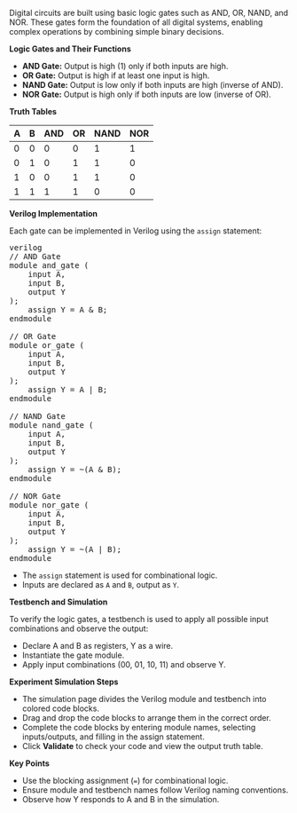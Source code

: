 Digital circuits are built using basic logic gates such as AND, OR, NAND, and NOR. These gates form the foundation of all digital systems, enabling complex operations by combining simple binary decisions.

**Logic Gates and Their Functions**

- **AND Gate:** Output is high (1) only if both inputs are high.
- **OR Gate:** Output is high if at least one input is high.
- **NAND Gate:** Output is low only if both inputs are high (inverse of AND).
- **NOR Gate:** Output is high only if both inputs are low (inverse of OR).

**Truth Tables**

| A   | B   | AND | OR  | NAND | NOR |
| --- | --- | --- | --- | ---- | --- |
| 0   | 0   | 0   | 0   | 1    | 1   |
| 0   | 1   | 0   | 1   | 1    | 0   |
| 1   | 0   | 0   | 1   | 1    | 0   |
| 1   | 1   | 1   | 1   | 0    | 0   |

**Verilog Implementation**

Each gate can be implemented in Verilog using the `assign` statement:

<pre>verilog
// AND Gate
module and_gate (
	input A,
	input B,
	output Y
);
	assign Y = A & B;
endmodule

// OR Gate
module or_gate (
	input A,
	input B,
	output Y
);
	assign Y = A | B;
endmodule

// NAND Gate
module nand_gate (
	input A,
	input B,
	output Y
);
	assign Y = ~(A & B);
endmodule

// NOR Gate
module nor_gate (
	input A,
	input B,
	output Y
);
	assign Y = ~(A | B);
endmodule
</pre>

- The `assign` statement is used for combinational logic.
- Inputs are declared as `A` and `B`, output as `Y`.

**Testbench and Simulation**

To verify the logic gates, a testbench is used to apply all possible input combinations and observe the output:

- Declare A and B as registers, Y as a wire.
- Instantiate the gate module.
- Apply input combinations (00, 01, 10, 11) and observe Y.

**Experiment Simulation Steps**

- The simulation page divides the Verilog module and testbench into colored code blocks.
- Drag and drop the code blocks to arrange them in the correct order.
- Complete the code blocks by entering module names, selecting inputs/outputs, and filling in the assign statement.
- Click **Validate** to check your code and view the output truth table.

**Key Points**

- Use the blocking assignment (`=`) for combinational logic.
- Ensure module and testbench names follow Verilog naming conventions.
- Observe how Y responds to A and B in the simulation.
